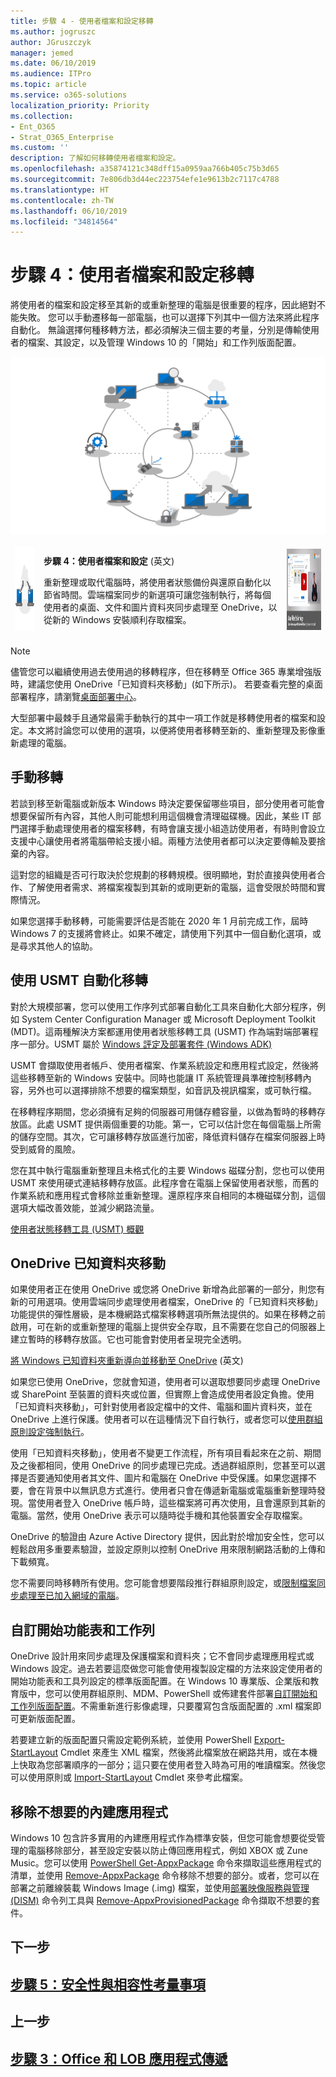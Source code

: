 ```yaml
---
title: 步驟 4 - 使用者檔案和設定移轉
ms.author: jogruszc
author: JGruszczyk
manager: jemed
ms.date: 06/10/2019
ms.audience: ITPro
ms.topic: article
ms.service: o365-solutions
localization_priority: Priority
ms.collection:
- Ent_O365
- Strat_O365_Enterprise
ms.custom: ''
description: 了解如何移轉使用者檔案和設定。
ms.openlocfilehash: a35874121c348dff15a0959aa766b405c75b3d65
ms.sourcegitcommit: 7e806db3d44ec223754efe1e9613b2c7117c4788
ms.translationtype: HT
ms.contentlocale: zh-TW
ms.lasthandoff: 06/10/2019
ms.locfileid: "34814564"
---
```

# <a name="step-4-user-files-and-settings-migration"></a>步驟 4：使用者檔案和設定移轉

將使用者的檔案和設定移至其新的或重新整理的電腦是很重要的程序，因此絕對不能失敗。 您可以手動遷移每一部電腦，也可以選擇下列其中一個方法來將此程序自動化。 無論選擇何種移轉方法，都必須解決三個主要的考量，分別是傳輸使用者的檔案、其設定，以及管理 Windows 10 的「開始」和工作列版面配置。

![](media/step-4-user-files-and-settings-migration-media/step-4-user-files-and-settings-migration-media-1.png)

<table>
<thead>
<td><img src="media/desktop-deployment-center-home-media/desktop-deployment-center-home-media-7.png" alt="Step 4" height="135" width="135" /></td>
<td><p><strong>步驟 4：使用者檔案和設定</strong> (英文)</p>
<p>重新整理或取代電腦時，將使用者狀態備份與還原自動化以節省時間。雲端檔案同步的新選項可讓您強制執行，將每個使用者的桌面、文件和圖片資料夾同步處理至 OneDrive，以從新的 Windows 安裝順利存取檔案。</p></td>
<td><a href="https://aka.ms/ddev4" target="_blank"><img src="media/desktop-deployment-center-home-media/desktop-deployment-center-home-media-17.png" alt="Step 4" height="130" width="231" /></a></td>
</thead>
</table>

>[!NOTE]
>儘管您可以繼續使用過去使用過的移轉程序，但在移轉至 Office 365 專業增強版時，建議您使用 OneDrive「已知資料夾移動」(如下所示)。 若要查看完整的桌面部署程序，請瀏覽[桌面部署中心](https://aka.ms/HowToShift)。
>

大型部署中最棘手且通常最需手動執行的其中一項工作就是移轉使用者的檔案和設定。本文將討論您可以使用的選項，以便將使用者移轉至新的、重新整理及影像重新處理的電腦。

## <a name="manual-migration"></a>手動移轉

若談到移至新電腦或新版本 Windows 時決定要保留哪些項目，部分使用者可能會想要保留所有內容，其他人則可能想利用這個機會清理磁碟機。因此，某些 IT 部門選擇手動處理使用者的檔案移轉，有時會讓支援小組造訪使用者，有時則會設立支援中心讓使用者將電腦帶給支援小組。兩種方法使用者都可以決定要傳輸及要捨棄的內容。

這對您的組織是否可行取決於您規劃的移轉規模。很明顯地，對於直接與使用者合作、了解使用者需求、將檔案複製到其新的或剛更新的電腦，這會受限於時間和實際情況。

如果您選擇手動移轉，可能需要評估是否能在 2020 年 1 月前完成工作，屆時 Windows 7 的支援將會終止。如果不確定，請使用下列其中一個自動化選項，或是尋求其他人的協助。

## <a name="automated-migration-using-usmt"></a>使用 USMT 自動化移轉 

對於大規模部署，您可以使用工作序列式部署自動化工具來自動化大部分程序，例如 System Center Configuration Manager 或 Microsoft Deployment Toolkit (MDT)。這兩種解決方案都運用使用者狀態移轉工具 (USMT) 作為端對端部署程序一部分。USMT 屬於 [Windows 評定及部署套件 (Windows ADK)](https://docs.microsoft.com/zh-TW/windows-hardware/get-started/adk-install)

USMT 會擷取使用者帳戶、使用者檔案、作業系統設定和應用程式設定，然後將這些移轉至新的 Windows 安裝中。同時也能讓 IT 系統管理員準確控制移轉內容，另外也可以選擇排除不想要的檔案類型，如音訊及視訊檔案，或可執行檔。

在移轉程序期間，您必須擁有足夠的伺服器可用儲存體容量，以做為暫時的移轉存放區。此處 USMT 提供兩個重要的功能。第一，它可以估計您在每個電腦上所需的儲存空間。其次，它可讓移轉存放區進行加密，降低資料儲存在檔案伺服器上時受到威脅的風險。

您在其中執行電腦重新整理且未格式化的主要 Windows 磁碟分割，您也可以使用 USMT 來使用硬式連結移轉存放區。此程序會在電腦上保留使用者狀態，而舊的作業系統和應用程式會移除並重新整理。還原程序來自相同的本機磁碟分割，這個選項大幅改善效能，並減少網路流量。


  [使用者狀態移轉工具 (USMT) 概觀](https://docs.microsoft.com/zh-TW/windows/deployment/usmt/usmt-overview)

## <a name="onedrive-known-folder-move"></a>OneDrive 已知資料夾移動

如果使用者正在使用 OneDrive 或您將 OneDrive 新增為此部署的一部分，則您有新的可用選項。使用雲端同步處理使用者檔案，OneDrive 的「已知資料夾移動」功能提供的彈性層級，是本機網路式檔案移轉選項所無法提供的。如果在移轉之前啟用，可在新的或重新整理的電腦上提供安全存取，且不需要在您自己的伺服器上建立暫時的移轉存放區。它也可能會對使用者呈現完全透明。


  [將 Windows 已知資料夾重新導向並移動至 OneDrive](https://docs.microsoft.com/zh-TW/onedrive/redirect-known-folders) (英文)

如果您已使用 OneDrive，您就會知道，使用者可以選取想要同步處理 OneDrive 或 SharePoint 至裝置的資料夾或位置，但實際上會造成使用者設定負擔。使用「已知資料夾移動」，可針對使用者設定檔中的文件、電腦和圖片資料夾，並在 OneDrive 上進行保護。使用者可以在這種情況下自行執行，或者您可以[使用群組原則設定強制執行](https://docs.microsoft.com/zh-TW/onedrive/use-group-policy?redirectSourcePath=%252fen-us%252farticle%252fUse-Group-Policy-to-control-OneDrive-sync-client-settings-0ecb2cf5-8882-42b3-a6e9-be6bda30899c)。

使用「已知資料夾移動」，使用者不變更工作流程，所有項目看起來在之前、期間及之後都相同，使用 OneDrive 的同步處理已完成。透過群組原則，您甚至可以選擇是否要通知使用者其文件、圖片和電腦在 OneDrive 中受保護。如果您選擇不要，會在背景中以無訊息方式進行。使用者只會在傳遞新電腦或電腦重新整理時發現。當使用者登入 OneDrive 帳戶時，這些檔案將可再次使用，且會還原到其新的電腦。當然，使用 OneDrive 表示可以隨時從手機和其他裝置安全存取檔案。

OneDrive 的驗證由 Azure Active Directory 提供，因此對於增加安全性，您可以輕鬆啟用多重要素驗證，並設定原則以控制 OneDrive 用來限制網路活動的上傳和下載頻寬。

您不需要同時移轉所有使用。您可能會想要階段推行群組原則設定，或[限制檔案同步處理至已加入網域的電腦](https://docs.microsoft.com/zh-TW/powershell/module/sharepoint-online/Set-SPOTenantSyncClientRestriction?view=sharepoint-ps)。

## <a name="start-menu-and-task-bar-customization"></a>自訂開始功能表和工作列

OneDrive 設計用來同步處理及保護檔案和資料夾；它不會同步處理應用程式或 Windows 設定。過去若要這麼做您可能會使用複製設定檔的方法來設定使用者的開始功能表和工具列設定的標準版面配置。在 Windows 10 專業版、企業版和教育版中，您可以使用群組原則、MDM、PowerShell 或佈建套件部署[自訂開始和工作列版面配置](https://docs.microsoft.com/zh-TW/windows/configuration/windows-10-start-layout-options-and-policies)。不需重新進行影像處理，只要覆寫包含版面配置的 .xml 檔案即可更新版面配置。

若要建立新的版面配置只需設定範例系統，並使用 PowerShell [Export-StartLayout](https://docs.microsoft.com/zh-TW/powershell/module/startlayout/export-startlayout?view=win10-ps) Cmdlet 來產生 XML 檔案，然後將此檔案放在網路共用，或在本機上快取為您部署順序的一部分；這只要在使用者登入時為可用的唯讀檔案。然後您可以使用原則或 [Import-StartLayout](https://docs.microsoft.com/zh-TW/powershell/module/startlayout/import-startlayout?view=win10-ps) Cmdlet 來參考此檔案。

## <a name="removing-unwanted-in-box-apps"></a>移除不想要的內建應用程式

Windows 10 包含許多實用的內建應用程式作為標準安裝，但您可能會想要從受管理的電腦移除部分，甚至設定安裝以防止傳回應用程式，例如 XBOX 或 Zune Music。您可以使用 [PowerShell Get-AppxPackage](https://technet.microsoft.com/zh-TW/library/hh856044.aspx) 命令來擷取這些應用程式的清單，並使用 [Remove-AppxPackage](https://technet.microsoft.com/zh-TW/library/hh856038.aspx) 命令移除不想要的部分。或者，您可以在部署之前離線裝載 Windows Image (.img) 檔案，並使用[部署映像服務與管理 (DISM)](https://docs.microsoft.com/zh-TW/windows-hardware/manufacture/desktop/what-is-dism) 命令列工具與 [Remove-AppxProvisionedPackage](https://docs.microsoft.com/zh-TW/powershell/module/dism/remove-appxprovisionedpackage?view=win10-ps) 命令擷取不想要的套件。

## <a name="next-step"></a>下一步

## <a name="step-5-security-and-compliance-considerationshttpsakamsmdd5"></a>[步驟 5：安全性與相容性考量事項](https://aka.ms/mdd5)

## <a name="previous-step"></a>上一步

## <a name="step-3-office-and-lob-app-deliveryhttpsakamsmdd3"></a>[步驟 3：Office 和 LOB 應用程式傳遞](https://aka.ms/mdd3)